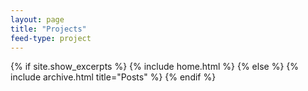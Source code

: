 ```yaml
---
layout: page
title: "Projects"
feed-type: project
---
```


{% if site.show_excerpts %}
  {% include home.html %}
{% else %}
  {% include archive.html title="Posts" %}
{% endif %}
